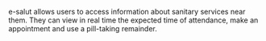 e-salut allows users to access information about sanitary services near them. They can view in real time the expected time of attendance, make an appointment and use a pill-taking remainder.
